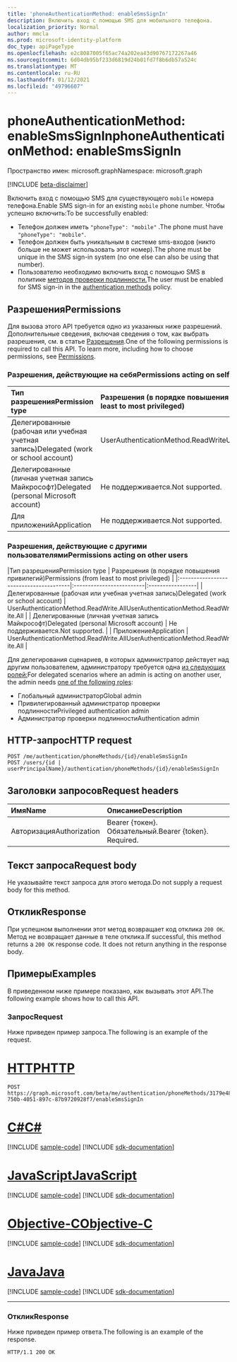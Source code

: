 ```yaml
---
title: 'phoneAuthenticationMethod: enableSmsSignIn'
description: Включить вход с помощью SMS для мобильного телефона.
localization_priority: Normal
author: mmcla
ms.prod: microsoft-identity-platform
doc_type: apiPageType
ms.openlocfilehash: e2c8087005f65ac74a202ea43d90767172267a46
ms.sourcegitcommit: 6d04db95bf233d6819d24b01fd7f8b6db57a524c
ms.translationtype: MT
ms.contentlocale: ru-RU
ms.lasthandoff: 01/12/2021
ms.locfileid: "49796607"
---
```

# <a name="phoneauthenticationmethod-enablesmssignin"></a><span data-ttu-id="0d456-103">phoneAuthenticationMethod: enableSmsSignIn</span><span class="sxs-lookup"><span data-stu-id="0d456-103">phoneAuthenticationMethod: enableSmsSignIn</span></span>

<span data-ttu-id="0d456-104">Пространство имен: microsoft.graph</span><span class="sxs-lookup"><span data-stu-id="0d456-104">Namespace: microsoft.graph</span></span>

[!INCLUDE [beta-disclaimer](../../includes/beta-disclaimer.md)]

<span data-ttu-id="0d456-105">Включить вход с помощью SMS для существующего `mobile` номера телефона.</span><span class="sxs-lookup"><span data-stu-id="0d456-105">Enable SMS sign-in for an existing `mobile` phone number.</span></span> <span data-ttu-id="0d456-106">Чтобы успешно включить:</span><span class="sxs-lookup"><span data-stu-id="0d456-106">To be successfully enabled:</span></span>

* <span data-ttu-id="0d456-107">Телефон должен иметь `"phoneType": "mobile"` .</span><span class="sxs-lookup"><span data-stu-id="0d456-107">The phone must have `"phoneType": "mobile"`.</span></span>
* <span data-ttu-id="0d456-108">Телефон должен быть уникальным в системе sms-входов (никто больше не может использовать этот номер).</span><span class="sxs-lookup"><span data-stu-id="0d456-108">The phone must be unique in the SMS sign-in system (no one else can also be using that number).</span></span>
* <span data-ttu-id="0d456-109">Пользователю необходимо включить вход с помощью SMS в политике [методов проверки подлинности.](/azure/active-directory/authentication/concept-authentication-methods)</span><span class="sxs-lookup"><span data-stu-id="0d456-109">The user must be enabled for SMS sign-in in the [authentication methods](/azure/active-directory/authentication/concept-authentication-methods) policy.</span></span>

## <a name="permissions"></a><span data-ttu-id="0d456-110">Разрешения</span><span class="sxs-lookup"><span data-stu-id="0d456-110">Permissions</span></span>

<span data-ttu-id="0d456-p102">Для вызова этого API требуется одно из указанных ниже разрешений. Дополнительные сведения, включая сведения о том, как выбрать разрешения, см. в статье [Разрешения](/graph/permissions-reference).</span><span class="sxs-lookup"><span data-stu-id="0d456-p102">One of the following permissions is required to call this API. To learn more, including how to choose permissions, see [Permissions](/graph/permissions-reference).</span></span>

### <a name="permissions-acting-on-self"></a><span data-ttu-id="0d456-113">Разрешения, действующие на себя</span><span class="sxs-lookup"><span data-stu-id="0d456-113">Permissions acting on self</span></span>

|<span data-ttu-id="0d456-114">Тип разрешения</span><span class="sxs-lookup"><span data-stu-id="0d456-114">Permission type</span></span>      | <span data-ttu-id="0d456-115">Разрешения (в порядке повышения привилегий)</span><span class="sxs-lookup"><span data-stu-id="0d456-115">Permissions (from least to most privileged)</span></span>              |
|:---------------------------------------|:-------------------------|
| <span data-ttu-id="0d456-116">Делегированные (рабочая или учебная учетная запись)</span><span class="sxs-lookup"><span data-stu-id="0d456-116">Delegated (work or school account)</span></span>     | <span data-ttu-id="0d456-117">UserAuthenticationMethod.ReadWrite</span><span class="sxs-lookup"><span data-stu-id="0d456-117">UserAuthenticationMethod.ReadWrite</span></span> |
| <span data-ttu-id="0d456-118">Делегированные (личная учетная запись Майкрософт)</span><span class="sxs-lookup"><span data-stu-id="0d456-118">Delegated (personal Microsoft account)</span></span> | <span data-ttu-id="0d456-119">Не поддерживается.</span><span class="sxs-lookup"><span data-stu-id="0d456-119">Not supported.</span></span> |
| <span data-ttu-id="0d456-120">Для приложений</span><span class="sxs-lookup"><span data-stu-id="0d456-120">Application</span></span>                            | <span data-ttu-id="0d456-121">Не поддерживается.</span><span class="sxs-lookup"><span data-stu-id="0d456-121">Not supported.</span></span> |

### <a name="permissions-acting-on-other-users"></a><span data-ttu-id="0d456-122">Разрешения, действующие с другими пользователями</span><span class="sxs-lookup"><span data-stu-id="0d456-122">Permissions acting on other users</span></span>

|<span data-ttu-id="0d456-123">Тип разрешения</span><span class="sxs-lookup"><span data-stu-id="0d456-123">Permission type</span></span>      | <span data-ttu-id="0d456-124">Разрешения (в порядке повышения привилегий)</span><span class="sxs-lookup"><span data-stu-id="0d456-124">Permissions (from least to most privileged)</span></span>              |
|:---------------------------------------|:-------------------------|:-----------------|
| <span data-ttu-id="0d456-125">Делегированные (рабочая или учебная учетная запись)</span><span class="sxs-lookup"><span data-stu-id="0d456-125">Delegated (work or school account)</span></span>     | <span data-ttu-id="0d456-126">UserAuthenticationMethod.ReadWrite.All</span><span class="sxs-lookup"><span data-stu-id="0d456-126">UserAuthenticationMethod.ReadWrite.All</span></span> |
| <span data-ttu-id="0d456-127">Делегированные (личная учетная запись Майкрософт)</span><span class="sxs-lookup"><span data-stu-id="0d456-127">Delegated (personal Microsoft account)</span></span> | <span data-ttu-id="0d456-128">Не поддерживается.</span><span class="sxs-lookup"><span data-stu-id="0d456-128">Not supported.</span></span> |
| <span data-ttu-id="0d456-129">Приложение</span><span class="sxs-lookup"><span data-stu-id="0d456-129">Application</span></span>                            | <span data-ttu-id="0d456-130">UserAuthenticationMethod.ReadWrite.All</span><span class="sxs-lookup"><span data-stu-id="0d456-130">UserAuthenticationMethod.ReadWrite.All</span></span> |

<span data-ttu-id="0d456-131">Для делегирования сценариев, в которых администратор действует над другим пользователем, администратору требуется одна [из следующих ролей:](/azure/active-directory/users-groups-roles/directory-assign-admin-roles#available-roles)</span><span class="sxs-lookup"><span data-stu-id="0d456-131">For delegated scenarios where an admin is acting on another user, the admin needs [one of the following roles](/azure/active-directory/users-groups-roles/directory-assign-admin-roles#available-roles):</span></span>
* <span data-ttu-id="0d456-132">Глобальный администратор</span><span class="sxs-lookup"><span data-stu-id="0d456-132">Global admin</span></span>
* <span data-ttu-id="0d456-133">Привилегированный администратор проверки подлинности</span><span class="sxs-lookup"><span data-stu-id="0d456-133">Privileged authentication admin</span></span>
* <span data-ttu-id="0d456-134">Администратор проверки подлинности</span><span class="sxs-lookup"><span data-stu-id="0d456-134">Authentication admin</span></span>

## <a name="http-request"></a><span data-ttu-id="0d456-135">HTTP-запрос</span><span class="sxs-lookup"><span data-stu-id="0d456-135">HTTP request</span></span>

<!-- { "blockType": "ignored" } -->

```http
POST /me/authentication/phoneMethods/{id}/enableSmsSignIn
POST /users/{id | userPrincipalName}/authentication/phoneMethods/{id}/enableSmsSignIn
```

## <a name="request-headers"></a><span data-ttu-id="0d456-136">Заголовки запросов</span><span class="sxs-lookup"><span data-stu-id="0d456-136">Request headers</span></span>

| <span data-ttu-id="0d456-137">Имя</span><span class="sxs-lookup"><span data-stu-id="0d456-137">Name</span></span>          | <span data-ttu-id="0d456-138">Описание</span><span class="sxs-lookup"><span data-stu-id="0d456-138">Description</span></span>   |
|:--------------|:--------------|
| <span data-ttu-id="0d456-139">Авторизация</span><span class="sxs-lookup"><span data-stu-id="0d456-139">Authorization</span></span> | <span data-ttu-id="0d456-p103">Bearer {токен}. Обязательный.</span><span class="sxs-lookup"><span data-stu-id="0d456-p103">Bearer {token}. Required.</span></span> |

## <a name="request-body"></a><span data-ttu-id="0d456-142">Текст запроса</span><span class="sxs-lookup"><span data-stu-id="0d456-142">Request body</span></span>

<span data-ttu-id="0d456-143">Не указывайте текст запроса для этого метода.</span><span class="sxs-lookup"><span data-stu-id="0d456-143">Do not supply a request body for this method.</span></span>

## <a name="response"></a><span data-ttu-id="0d456-144">Отклик</span><span class="sxs-lookup"><span data-stu-id="0d456-144">Response</span></span>

<span data-ttu-id="0d456-p104">При успешном выполнении этот метод возвращает код отклика `200 OK`. Метод не возвращает данные в теле отклика.</span><span class="sxs-lookup"><span data-stu-id="0d456-p104">If successful, this method returns a `200 OK` response code. It does not return anything in the response body.</span></span>

## <a name="examples"></a><span data-ttu-id="0d456-147">Примеры</span><span class="sxs-lookup"><span data-stu-id="0d456-147">Examples</span></span>

<span data-ttu-id="0d456-148">В приведенном ниже примере показано, как вызывать этот API.</span><span class="sxs-lookup"><span data-stu-id="0d456-148">The following example shows how to call this API.</span></span>

### <a name="request"></a><span data-ttu-id="0d456-149">Запрос</span><span class="sxs-lookup"><span data-stu-id="0d456-149">Request</span></span>

<span data-ttu-id="0d456-150">Ниже приведен пример запроса.</span><span class="sxs-lookup"><span data-stu-id="0d456-150">The following is an example of the request.</span></span>

# <a name="http"></a>[<span data-ttu-id="0d456-151">HTTP</span><span class="sxs-lookup"><span data-stu-id="0d456-151">HTTP</span></span>](#tab/http)
<!-- {
  "blockType": "request",
  "name": "phoneauthenticationmethod_enablesmssignin"
}-->

```http
POST https://graph.microsoft.com/beta/me/authentication/phoneMethods/3179e48a-750b-4051-897c-87b9720928f7/enableSmsSignIn
```
# <a name="c"></a>[<span data-ttu-id="0d456-152">C#</span><span class="sxs-lookup"><span data-stu-id="0d456-152">C#</span></span>](#tab/csharp)
[!INCLUDE [sample-code](../includes/snippets/csharp/phoneauthenticationmethod-enablesmssignin-csharp-snippets.md)]
[!INCLUDE [sdk-documentation](../includes/snippets/snippets-sdk-documentation-link.md)]

# <a name="javascript"></a>[<span data-ttu-id="0d456-153">JavaScript</span><span class="sxs-lookup"><span data-stu-id="0d456-153">JavaScript</span></span>](#tab/javascript)
[!INCLUDE [sample-code](../includes/snippets/javascript/phoneauthenticationmethod-enablesmssignin-javascript-snippets.md)]
[!INCLUDE [sdk-documentation](../includes/snippets/snippets-sdk-documentation-link.md)]

# <a name="objective-c"></a>[<span data-ttu-id="0d456-154">Objective-C</span><span class="sxs-lookup"><span data-stu-id="0d456-154">Objective-C</span></span>](#tab/objc)
[!INCLUDE [sample-code](../includes/snippets/objc/phoneauthenticationmethod-enablesmssignin-objc-snippets.md)]
[!INCLUDE [sdk-documentation](../includes/snippets/snippets-sdk-documentation-link.md)]

# <a name="java"></a>[<span data-ttu-id="0d456-155">Java</span><span class="sxs-lookup"><span data-stu-id="0d456-155">Java</span></span>](#tab/java)
[!INCLUDE [sample-code](../includes/snippets/java/phoneauthenticationmethod-enablesmssignin-java-snippets.md)]
[!INCLUDE [sdk-documentation](../includes/snippets/snippets-sdk-documentation-link.md)]

---


### <a name="response"></a><span data-ttu-id="0d456-156">Отклик</span><span class="sxs-lookup"><span data-stu-id="0d456-156">Response</span></span>

<span data-ttu-id="0d456-157">Ниже приведен пример ответа.</span><span class="sxs-lookup"><span data-stu-id="0d456-157">The following is an example of the response.</span></span>
<!-- {
  "blockType": "response",
  "truncated": true,
  "@odata.type": "microsoft.graph.None"
} -->

```http
HTTP/1.1 200 OK
```

<!-- uuid: 16cd6b66-4b1a-43a1-adaf-3a886856ed98
2019-02-04 14:57:30 UTC -->
<!-- {
  "type": "#page.annotation",
  "description": "phoneAuthenticationMethod: enableSmsSignIn",
  "keywords": "",
  "section": "documentation",
  "tocPath": ""
}-->
